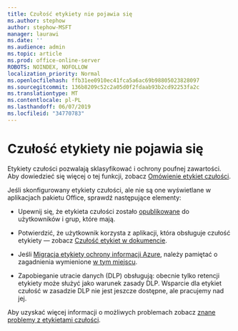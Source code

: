 ```yaml
---
title: Czułość etykiety nie pojawia się
ms.author: stephow
author: stephow-MSFT
manager: laurawi
ms.date: ''
ms.audience: admin
ms.topic: article
ms.prod: office-online-server
ROBOTS: NOINDEX, NOFOLLOW
localization_priority: Normal
ms.openlocfilehash: ffb31ee0910ec41fca5a6ac69b98805023828097
ms.sourcegitcommit: 136b8209c52c2a05d0f2fdaab93b2cd92253fa2c
ms.translationtype: MT
ms.contentlocale: pl-PL
ms.lasthandoff: 06/07/2019
ms.locfileid: "34770783"
---
```

# <a name="sensitivity-labels-not-appearing"></a>Czułość etykiety nie pojawia się

Etykiety czułości pozwalają sklasyfikować i ochrony poufnej zawartości. Aby dowiedzieć się więcej o tej funkcji, zobacz [Omówienie etykiet czułości](https://docs.microsoft.com/office365/securitycompliance/sensitivity-labels).

Jeśli skonfigurowany etykiety czułości, ale nie są one wyświetlane w aplikacjach pakietu Office, sprawdź następujące elementy:

- Upewnij się, że etykieta czułości zostało [opublikowane](https://docs.microsoft.com/Office365/SecurityCompliance/sensitivity-labels#what-label-policies-can-do) do użytkowników i grup, które mają.

- Potwierdzić, że użytkownik korzysta z aplikacji, która obsługuje czułość etykiety — zobacz [Czułość etykiet w dokumencie](https://support.office.com/article/apply-sensitivity-labels-to-your-documents-and-email-within-office-2f96e7cd-d5a4-403b-8bd7-4cc636bae0f9?ad=US&ui=en-US&rs=en-US#bkmk_whereavailable).
 
 
- Jeśli [Migracja etykiety ochrony informacji Azure](https://docs.microsoft.com/azure/information-protection/configure-policy-migrate-labels), należy pamiętać o zagadnienia wymienione [w tym miejscu](https://docs.microsoft.com/azure/information-protection/configure-policy-migrate-labels#considerations-for-unified-labels).

- Zapobieganie utracie danych (DLP) obsługują: obecnie tylko retencji etykiety może służyć jako warunek zasady DLP.  Wsparcie dla etykiet czułość w zasadzie DLP nie jest jeszcze dostępne, ale pracujemy nad jej.

Aby uzyskać więcej informacji o możliwych problemach zobacz [znane problemy z etykietami czułości](https://support.office.com/article/known-issues-with-sensitivity-labels-in-office-b169d687-2bbd-4e21-a440-7da1b2743edc?ui=en-US&rs=en-US&ad=US).